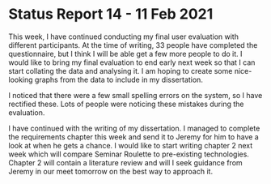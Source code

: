 # Status Report 14 - 11 Feb 2021

This week, I have continued conducting my final user evaluation with different participants. At the time of writing, 33 people have completed the questionnaire, but I think I will be able get a few more people to do it. I would like to bring my final evaluation to end early next week so that I can start collating the data and analysing it. I am hoping to create some nice-looking graphs from the data to include in my dissertation.

I noticed that there were a few small spelling errors on the system, so I have rectified these. Lots of people were noticing these mistakes during the evaluation.

I have continued with the writing of my dissertation. I managed to complete the requirements chapter this week and send it to Jeremy for him to have a look at when he gets a chance. I would like to start writing chapter 2 next week which will compare Seminar Roulette to pre-existing technologies. Chapter 2 will contain a literature review and will I seek guidance from Jeremy in our meet tomorrow on the best way to approach it.
